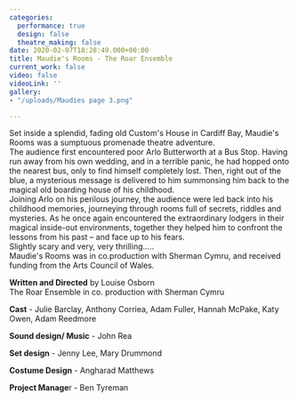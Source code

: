 ```yaml
---
categories:
  performance: true
  design: false
  theatre_making: false
date: 2020-02-07T18:28:49.000+00:00
title: Maudie's Rooms - The Roar Ensemble
current_work: false
video: false
videoLink: ''
gallery:
- "/uploads/Maudies page 3.png"

---
```

Set inside a splendid, fading old Custom's House in Cardiff Bay, Maudie's Rooms was a sumptuous promenade theatre adventure.  
The audience first encountered poor Arlo Butterworth at a Bus Stop. Having run away from his own wedding, and in a terrible panic, he had hopped onto the nearest bus, only to find himself completely lost. Then, right out of the blue, a mysterious message is delivered to him summonsing him back to the magical old boarding house of his childhood.  
Joining Arlo on his perilous journey, the audience were led back into his childhood memories, journeying through rooms full of secrets, riddles and mysteries. As he once again encountered the extraordinary lodgers in their magical inside-out environments, together they helped him to confront the lessons from his past – and face up to his fears.  
Slightly scary and very, very thrilling.....  
Maudie's Rooms was in co.production with Sherman Cymru, and received funding from the Arts Council of Wales.

**Written and Directed** by Louise Osborn  
The Roar Ensemble in co. production with Sherman Cymru

**Cast** - Julie Barclay, Anthony Corriea, Adam Fuller, Hannah McPake, Katy Owen, Adam Reedmore

**Sound design/ Music** - John Rea

**Set design** - Jenny Lee, Mary Drummond

**Costume Design** - Angharad Matthews

**Project Manage**r - Ben Tyreman